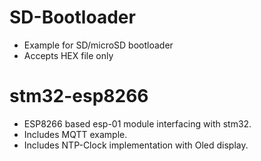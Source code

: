 # SD-Bootloader
- Example for SD/microSD bootloader
- Accepts HEX file only

# stm32-esp8266
- ESP8266 based esp-01 module interfacing with stm32.
- Includes MQTT example.
- Includes NTP-Clock implementation with Oled display.
